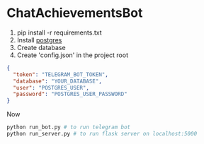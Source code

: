 # ChatAchievementsBot

1. pip install -r requirements.txt
2. Install [postgres](https://www.postgresql.org)
3. Create database
4. Create 'config.json' in the project root
```json
{
  "token": "TELEGRAM_BOT_TOKEN",
  "database": "YOUR_DATABASE",
  "user": "POSTGRES_USER",
  "password": "POSTGRES_USER_PASSWORD"
}
```

Now 
```python 
python run_bot.py # to run telegram bot
python run_server.py # to run flask server on localhost:5000
```
